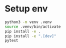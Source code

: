 # Setup env

```bash
python3 -m venv .venv
source .venv/bin/activate
pip install -e .
pip install -e ".[dev]"
pytest
```
